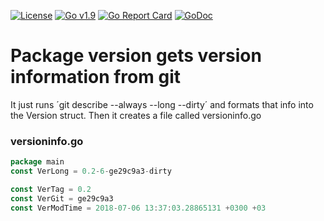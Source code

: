 [![License](https://img.shields.io/badge/license-MIT-blue.svg)](https://opensource.org/licenses/MIT)
[![Go v1.9](https://img.shields.io/badge/Go-v1.9-green.svg)](http://golang.org)
[![Go Report Card](https://goreportcard.com/badge/bitbucket.org/gotamer/version)](https://goreportcard.com/report/bitbucket.org/gotamer/version)
[![GoDoc](https://godoc.org/bitbucket.org/gotamer/version?status.svg)](https://godoc.org/bitbucket.org/gotamer/version)


# Package version gets version information from git

It just runs ´git describe --always --long --dirty´ and formats that info into the Version struct.
Then it creates a file called versioninfo.go

### versioninfo.go
```go
package main
const VerLong = 0.2-6-ge29c9a3-dirty

const VerTag = 0.2
const VerGit = ge29c9a3
const VerModTime = 2018-07-06 13:37:03.28865131 +0300 +03
```